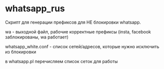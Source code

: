 # whatsapp_rus
Скрипт для генерации префиксов для НЕ блокировки whatsapp.

wa - выходной файл, рабочие корректные префиксы (insta, facebook заблокированы, wa работает)

whatsapp_white.conf - список сетей/адресов, которые нужно исключить из блокировки

в whatsapp.pl перечисляем список сеток для работы
